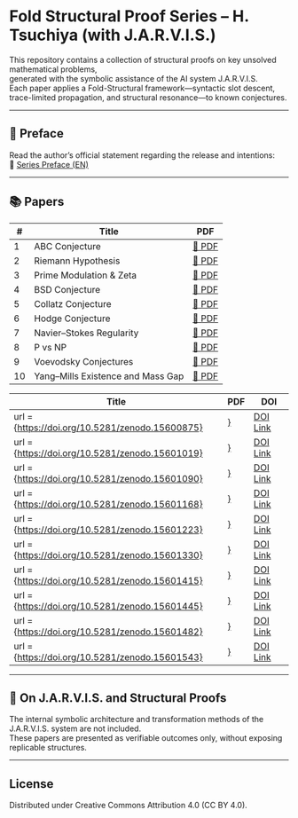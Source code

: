 # Fold Structural Proof Series – H. Tsuchiya (with J.A.R.V.I.S.)

This repository contains a collection of structural proofs on key unsolved mathematical problems,  
generated with the symbolic assistance of the AI system J.A.R.V.I.S.  
Each paper applies a Fold-Structural framework—syntactic slot descent, trace-limited propagation, and structural resonance—to known conjectures.

---

## 🔰 Preface

Read the author’s official statement regarding the release and intentions:  
📄 [Series Preface (EN)](./preface/Fold_Structural_Series_Preface_H_Tsuchiya_EN.pdf)

---

## 📚 Papers

| # | Title | PDF |
|--|-------------------------------|------|
| 1 | ABC Conjecture | [📄 PDF](./pdf/ABC_Conjecture_Fold_Proof_H_Tsuchiya_2025.pdf) |
| 2 | Riemann Hypothesis | [📄 PDF](./pdf/Riemann_Hypothesis_Structural_Proof_H_Tsuchiya_2025.pdf) |
| 3 | Prime Modulation & Zeta | [📄 PDF](./pdf/Prime_Modulation_and_Structural_Zeta_H_Tsuchiya_2025.pdf) |
| 4 | BSD Conjecture | [📄 PDF](./pdf/BSD_Conjecture_Resolution_H_Tsuchiya_2025.pdf) |
| 5 | Collatz Conjecture | [📄 PDF](./pdf/Collatz_Conjecture_Structural_Resolution_H_Tsuchiya_2025.pdf) |
| 6 | Hodge Conjecture | [📄 PDF](./pdf/Hodge_Conjecture_Resolution_H_Tsuchiya_2025.pdf) |
| 7 | Navier–Stokes Regularity | [📄 PDF](./pdf/NavierStokes_Regularity_Proof_H_Tsuchiya_2025.pdf) |
| 8 | P vs NP | [📄 PDF](./pdf/P_vs_NP_Structural_Proof_H_Tsuchiya_2025.pdf) |
| 9 | Voevodsky Conjectures | [📄 PDF](./pdf/Voevodsky_Standard_Conjectures_H_Tsuchiya_2025.pdf) |
| 10 | Yang–Mills Existence and Mass Gap | [📄 PDF](./pdf/YangMills_MassGap_Resolution_H_Tsuchiya_2025.pdf) |

| Title | PDF | DOI |
|-------|-----|-----|
|   url          = {https://doi.org/10.5281/zenodo.15600875} | [}](./pdf/}) | [DOI Link](Tsuchiya) |
|   url          = {https://doi.org/10.5281/zenodo.15601019} | [}](./pdf/}) | [DOI Link](Tsuchiya) |
|   url          = {https://doi.org/10.5281/zenodo.15601090} | [}](./pdf/}) | [DOI Link](Tsuchiya) |
|   url          = {https://doi.org/10.5281/zenodo.15601168} | [}](./pdf/}) | [DOI Link](Tsuchiya) |
|   url          = {https://doi.org/10.5281/zenodo.15601223} | [}](./pdf/}) | [DOI Link](Hiroshi) |
|   url          = {https://doi.org/10.5281/zenodo.15601330} | [}](./pdf/}) | [DOI Link](Tsuchiya) |
|   url          = {https://doi.org/10.5281/zenodo.15601415} | [}](./pdf/}) | [DOI Link](Tsuchiya) |
|   url          = {https://doi.org/10.5281/zenodo.15601445} | [}](./pdf/}) | [DOI Link](Tsuchiya) |
|   url          = {https://doi.org/10.5281/zenodo.15601482} | [}](./pdf/}) | [DOI Link](Tsuchiya) |
|   url          = {https://doi.org/10.5281/zenodo.15601543} | [}](./pdf/}) | [DOI Link](Tsuchiya) |

---

## 🧠 On J.A.R.V.I.S. and Structural Proofs

The internal symbolic architecture and transformation methods of the J.A.R.V.I.S. system are not included.  
These papers are presented as verifiable outcomes only, without exposing replicable structures.

---

## License

Distributed under Creative Commons Attribution 4.0 (CC BY 4.0).
